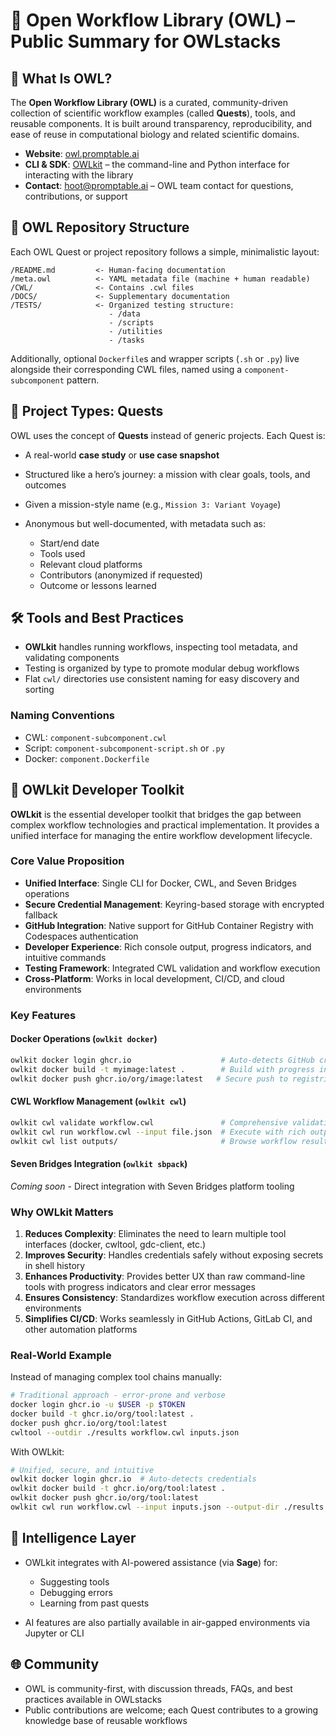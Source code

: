 # 🦉 Open Workflow Library (OWL) – Public Summary for OWLstacks

## 📘 What Is OWL?

The **Open Workflow Library (OWL)** is a curated, community-driven collection of scientific workflow examples (called **Quests**), tools, and reusable components. It is built around transparency, reproducibility, and ease of reuse in computational biology and related scientific domains.

* **Website**: [owl.promptable.ai](https://owl.promptable.ai)
* **CLI & SDK**: [OWLkit](#owlkit-developer-toolkit) – the command-line and Python interface for interacting with the library
* **Contact**: [hoot@promptable.ai](mailto:hoot@promptable.ai) – OWL team contact for questions, contributions, or support

## 📂 OWL Repository Structure

Each OWL Quest or project repository follows a simple, minimalistic layout:

```
/README.md         <- Human-facing documentation
/meta.owl          <- YAML metadata file (machine + human readable)
/CWL/              <- Contains .cwl files
/DOCS/             <- Supplementary documentation
/TESTS/            <- Organized testing structure:
                      - /data
                      - /scripts
                      - /utilities
                      - /tasks
```

Additionally, optional `Dockerfile`s and wrapper scripts (`.sh` or `.py`) live alongside their corresponding CWL files, named using a `component-subcomponent` pattern.

## 🧱 Project Types: Quests

OWL uses the concept of **Quests** instead of generic projects. Each Quest is:

* A real-world **case study** or **use case snapshot**
* Structured like a hero’s journey: a mission with clear goals, tools, and outcomes
* Given a mission-style name (e.g., `Mission 3: Variant Voyage`)
* Anonymous but well-documented, with metadata such as:

  * Start/end date
  * Tools used
  * Relevant cloud platforms
  * Contributors (anonymized if requested)
  * Outcome or lessons learned

## 🛠 Tools and Best Practices

* **OWLkit** handles running workflows, inspecting tool metadata, and validating components
* Testing is organized by type to promote modular debug workflows
* Flat `cwl/` directories use consistent naming for easy discovery and sorting

### Naming Conventions

* CWL: `component-subcomponent.cwl`
* Script: `component-subcomponent-script.sh` or `.py`
* Docker: `component.Dockerfile`

## 🧰 OWLkit Developer Toolkit

**OWLkit** is the essential developer toolkit that bridges the gap between complex workflow technologies and practical implementation. It provides a unified interface for managing the entire workflow development lifecycle.

### Core Value Proposition

* **Unified Interface**: Single CLI for Docker, CWL, and Seven Bridges operations
* **Secure Credential Management**: Keyring-based storage with encrypted fallback
* **GitHub Integration**: Native support for GitHub Container Registry with Codespaces authentication
* **Developer Experience**: Rich console output, progress indicators, and intuitive commands
* **Testing Framework**: Integrated CWL validation and workflow execution
* **Cross-Platform**: Works in local development, CI/CD, and cloud environments

### Key Features

#### Docker Operations (`owlkit docker`)
```bash
owlkit docker login ghcr.io                    # Auto-detects GitHub credentials
owlkit docker build -t myimage:latest .        # Build with progress indicators
owlkit docker push ghcr.io/org/image:latest   # Secure push to registries
```

#### CWL Workflow Management (`owlkit cwl`)
```bash
owlkit cwl validate workflow.cwl               # Comprehensive validation
owlkit cwl run workflow.cwl --input file.json  # Execute with rich output
owlkit cwl list outputs/                       # Browse workflow results
```

#### Seven Bridges Integration (`owlkit sbpack`)
*Coming soon* - Direct integration with Seven Bridges platform tooling

### Why OWLkit Matters

1. **Reduces Complexity**: Eliminates the need to learn multiple tool interfaces (docker, cwltool, gdc-client, etc.)
2. **Improves Security**: Handles credentials safely without exposing secrets in shell history
3. **Enhances Productivity**: Provides better UX than raw command-line tools with progress indicators and clear error messages
4. **Ensures Consistency**: Standardizes workflow execution across different environments
5. **Simplifies CI/CD**: Works seamlessly in GitHub Actions, GitLab CI, and other automation platforms

### Real-World Example

Instead of managing complex tool chains manually:
```bash
# Traditional approach - error-prone and verbose
docker login ghcr.io -u $USER -p $TOKEN
docker build -t ghcr.io/org/tool:latest .
docker push ghcr.io/org/tool:latest
cwltool --outdir ./results workflow.cwl inputs.json
```

With OWLkit:
```bash
# Unified, secure, and intuitive
owlkit docker login ghcr.io  # Auto-detects credentials
owlkit docker build -t ghcr.io/org/tool:latest .
owlkit docker push ghcr.io/org/tool:latest
owlkit cwl run workflow.cwl --input inputs.json --output-dir ./results
```

## 🧠 Intelligence Layer

* OWLkit integrates with AI-powered assistance (via **Sage**) for:

  * Suggesting tools
  * Debugging errors
  * Learning from past quests
* AI features are also partially available in air-gapped environments via Jupyter or CLI

## 🌐 Community

* OWL is community-first, with discussion threads, FAQs, and best practices available in OWLstacks
* Public contributions are welcome; each Quest contributes to a growing knowledge base of reusable workflows
